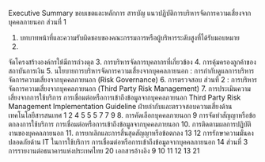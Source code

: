 Executive Summary
ขอบเขตและหลักการ
สารบัญ
แนวปฏิบัติการบริหารจัดการความเสี่ยงจากบุคคลภายนอก
ส่วนที่ 1
1. บทบาทหน้าที่และความรับผิดชอบของคณะกรรมการหรือผู้บริหารระดับสูงที่ได้รับมอบหมาย
2.
จัดโครงสร้างองค์กรให้มีการถ่วงดุล
3. การบริหารจัดการบุคลากรที่เกี่ยวข้อง
4. การคุ้มครองลูกค้าของสถาบันการเงิน
5. นโยบายการบริหารจัดการความเสี่ยงจากบุคคลภายนอก
: การกำกับดูแลการบริหารจัดการความเสี่ยงจากบุคคลภายนอก (Risk Governance)
6. การตรวจสอบ
ส่วนที่ 2 : การบริหารจัดการความเสี่ยงจากบุคคลภายนอก (Third Party Risk Management)
7. การประเมินความเสี่ยงจากการใช้บริการ การเชื่อมต่อหรือการเข้าถึงข้อมูลจากบุคคลภายนอก
Third Party Risk Management Implementation Guideline
ฝ่ายกำกับและตรวจสอบความเสี่ยงด้านเทคโนโลยีสารสนเทศ
1
2
4
5
5
5
7
7
9
8. การคัดเลือกบุคคลภายนอก
9 การจัดทำสัญญาหรือข้อตกลงการใช้บริการ การเชื่อมต่อหรือการเข้าถึงข้อมูลจากบุคคลภายนอก
10. การติดตามผลการปฏิบัติงานของบุคคลภายนอก
11. การยกเลิกและการสิ้นสุดสัญญาหรือข้อตกลง
13
12 การรักษาความมั่นคงปลอดภัยด้าน IT ในการใช้บริการ การเชื่อมต่อหรือการเข้าถึงข้อมูลจากบุคคลภายนอก 14
ส่วนที่ 3 การรายงานต่อธนาคารแห่งประเทศไทย
20
เอกสารอ้างอิง
9
10
11
12
13
21
